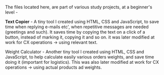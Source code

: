 The files located here, are part of various study projects, at a beginner's level -

<b>Text Copier</b> - A tiny tool I created using HTML, CSS and JavaScript, to save time when replying e-mails etc', when repetitive messages are needed (greetings and such). It saves time by copying the text on a click of a button, instead of marking it, copying it and so on. it was later modified at work for CX operations -> using relevant text.

Weight Calculator - Another tiny tool I created using HTML, CSS and JavaScript, to help calculate easily various orders weights, and save time doing it (important for logistics). This was also later modified at work for CX operations -> using actual products ad weights.
